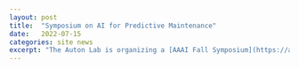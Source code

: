 ```yaml
---
layout: post
title:  "Symposium on AI for Predictive Maintenance"
date:   2022-07-15
categories: site news
excerpt: "The Auton Lab is organizing a [AAAI Fall Symposium](https://aaai.org/Symposia/Fall/fss22participation.php#fs02) on [AI for Predictive Maintenance](https://autonlab.org/pmx_aaai_fss_2022). Submission deadline is August 27th. The event takes place in Arlington, VA November 17-19." 
---
```

